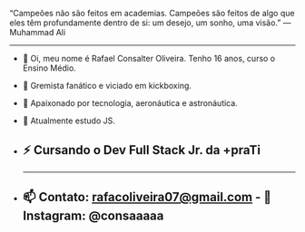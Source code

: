 
  “Campeões não são feitos em academias. 
  Campeões são feitos de algo que eles têm profundamente dentro de si:
  um desejo, um sonho, uma visão.”
  —  Muhammad Ali

  ---------------------------------------------------------------------------------
- 👋 Oi, meu nome é Rafael Consalter Oliveira. Tenho 16 anos, curso o Ensino Médio.
- 👀 Gremista fanático e viciado em kickboxing.
- 🚀 Apaixonado por tecnologia, aeronáutica e astronáutica. 
- 🌱 Atualmente estudo JS. 
- ⚡ Cursando o Dev Full Stack Jr. da +praTi
  ---------------------------------------------------------------------------------


  ---------------------------------------------------------------------------------
- 📫 Contato: rafacoliveira07@gmail.com  - 📸 Instagram: @consaaaaa
  ---------------------------------------------------------------------------------
